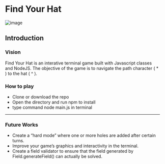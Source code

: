 # Find Your Hat

![image](https://user-images.githubusercontent.com/29739432/125795331-3552cce4-b9dc-45d3-9a20-842bd1f0c8d7.png)

## Introduction

### Vision

Find Your Hat is an interative terminal game built with Javascript classes and NodeJS. The objective of the game is to navigate the path character ( * ) to the hat ( ^ ). 

### How to play

* Clone or download the repo
* Open the directory and run npm to install
* type command node main.js in terminal

---

### Future Works

* Create a “hard mode” where one or more holes are added after certain turns.
* Improve your game’s graphics and interactivity in the terminal.
* Create a field validator to ensure that the field generated by Field.generateField() can actually be solved.
